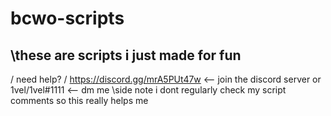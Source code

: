 # bcwo-scripts
\\these are scripts i just made for fun
------------------------------
\/ need help? \/
https://discord.gg/mrA5PUt47w <-- join the discord server
or
1vel/1vel#1111 <-- dm me
\\side note i dont regularly check my script comments so this really helps me
